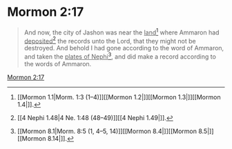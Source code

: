 # Mormon 2:17

> And now, the city of Jashon was near the <u>land</u>[^a] where Ammaron had <u>deposited</u>[^b] the records unto the Lord, that they might not be destroyed. And behold I had gone according to the word of Ammaron, and taken the <u>plates of Nephi</u>[^c], and did make a record according to the words of Ammaron.

[Mormon 2:17](https://www.churchofjesuschrist.org/study/scriptures/bofm/morm/2?lang=eng&id=p17#p17)


[^a]: [[Mormon 1.1|Morm. 1:3 (1–4)]][[Mormon 1.2|]][[Mormon 1.3|]][[Mormon 1.4|]].  
[^b]: [[4 Nephi 1.48|4 Ne. 1:48 (48–49)]][[4 Nephi 1.49|]].  
[^c]: [[Mormon 8.1|Morm. 8:5 (1, 4–5, 14)]][[Mormon 8.4|]][[Mormon 8.5|]][[Mormon 8.14|]].  
